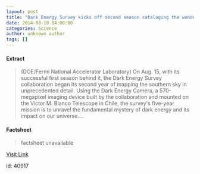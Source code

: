 ```yaml
---
layout: post
title: "Dark Energy Survey kicks off second season cataloging the wonders of deep space"
date: 2014-08-18 04:00:00
categories: Science
author: unknown author
tags: []
---
```



#### Extract
>(DOE/Fermi National Accelerator Laboratory) On Aug. 15, with its successful first season behind it, the Dark Energy Survey collaboration began its second year of mapping the southern sky in unprecedented detail. Using the Dark Energy Camera, a 570-megapixel imaging device built by the collaboration and mounted on the Victor M. Blanco Telescope in Chile, the survey's five-year mission is to unravel the fundamental mystery of dark energy and its impact on our universe....

#### Factsheet
>factsheet unavailable

[Visit Link](http://www.eurekalert.org/pub_releases/2014-08/dnal-des081814.php)

id:   40917


